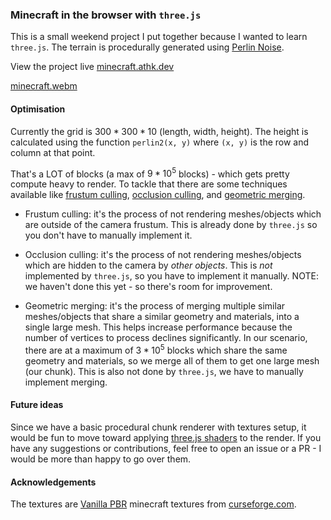 ### Minecraft in the browser with `three.js`

This is a small weekend project I put together because I wanted to learn `three.js`. The terrain is procedurally generated using [Perlin Noise](https://en.wikipedia.org/wiki/Perlin_noise#:~:text=Perlin%20noise%20is%20a%20procedural,details%20are%20the%20same%20size.). 

View the project live [minecraft.athk.dev](https://minecraft.athk.dev/)


[minecraft.webm](https://github.com/user-attachments/assets/0080f033-4754-42fe-ac02-0b76b7c3e49f)



#### Optimisation
Currently the grid is $300 * 300 * 10$ (length, width, height). The height is calculated using the function `perlin2(x, y)` where `(x, y)` is the row and column at that point.

That's a LOT of blocks (a max of $9 * 10^5$ blocks) - which gets pretty compute heavy to render. To tackle that there are some techniques available like [frustum culling](https://learnopengl.com/Guest-Articles/2021/Scene/Frustum-Culling), [occlusion culling](https://docs.godotengine.org/en/stable/tutorials/3d/occlusion_culling.html), and [geometric merging](https://medium.com/acrossthegalaxy/unity-tip-combine-meshes-for-performance-and-organization-c3515c844fdb).

- Frustum culling: it's the process of not rendering meshes/objects which are outside of the camera frustum. This is already done by `three.js` so you don't have to manually implement it.

- Occlusion culling: it's the process of not rendering meshes/objects which are hidden to the camera by *other objects*. This is *not* implemented by `three.js`, so you have to implement it manually. NOTE: we haven't done this yet - so there's room for improvement.

- Geometric merging: it's the process of merging multiple similar meshes/objects that share a similar geometry and materials, into a single large mesh. This helps increase performance because the number of vertices to process declines significantly. In our scenario, there are at a maximum of $3 * 10^5$ blocks which share the same geometry and materials, so we merge all of them to get one large mesh (our chunk). This is also not done by `three.js`, we have to manually implement merging.



#### Future ideas

Since we have a basic procedural chunk renderer with textures setup, it would be fun to move toward applying [three.js shaders](https://threejs.org/docs/#api/en/materials/ShaderMaterial) to the render. If you have any suggestions or contributions, feel free to open an issue or a PR - I would be more than happy to go over them.



#### Acknowledgements

The textures are [Vanilla PBR](https://www.curseforge.com/minecraft/texture-packs/vanilla-pbr) minecraft textures from [curseforge.com](https://curseforge.com/).



